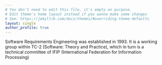 ```yaml
---
# You don't need to edit this file, it's empty on purpose.
# Edit theme's home layout instead if you wanna make some changes
# See: https://jekyllrb.com/docs/themes/#overriding-theme-defaults
layout: single
author_profile: true
---
```

Software Requirements Engineering was established in 1993. It is a working group within TC-2 (Software: Theory and Practice), which in turn is a technical committee of IFIP (International Federation for Information Processing)
